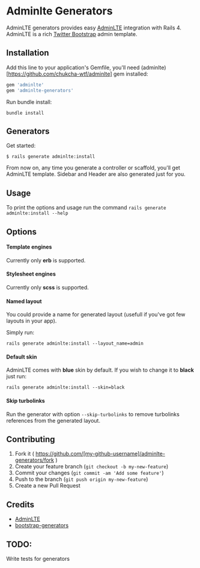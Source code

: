 # Adminlte Generators

AdminLTE generators provides easy [AdminLTE](http://almsaeedstudio.com/AdminLTE) integration with Rails 4. 
AdminLTE is a rich [Twitter Bootstrap](http://getbootstrap.com/) admin template.

## Installation

Add this line to your application's Gemfile, you'll need (adminlte)[https://github.com/chukcha-wtf/adminlte] gem installed:

```ruby
gem 'adminlte'
gem 'adminlte-generators'
```

Run bundle install:

    bundle install

## Generators

Get started:

    $ rails generate adminlte:install

From now on, any time you generate a controller or scaffold, you'll get AdminLTE template.
Sidebar and Header are also generated just for you.


## Usage

To print the options and usage run the command `rails generate adminlte:install --help`

## Options

#### Template engines

Currently only **erb** is supported.

#### Stylesheet engines

Currently only **scss** is supported.

#### Named layout

You could provide a name for generated layout (usefull if you've got few layouts in your app).

Simply run:

    rails generate adminlte:install --layout_name=admin

#### Default skin

AdminLTE comes with **blue** skin by default. If you wish to change it to **black** just run:

    rails generate adminlte:install --skin=black

#### Skip turbolinks

Run the generator with option `--skip-turbolinks` to remove turbolinks references from the generated layout.

## Contributing

1. Fork it ( https://github.com/[my-github-username]/adminlte-generators/fork )
2. Create your feature branch (`git checkout -b my-new-feature`)
3. Commit your changes (`git commit -am 'Add some feature'`)
4. Push to the branch (`git push origin my-new-feature`)
5. Create a new Pull Request

## Credits

* [AdminLTE](http://almsaeedstudio.com/AdminLTE)
* [bootstrap-generators](https://github.com/decioferreira/bootstrap-generators)


## TODO:
Write tests for generators